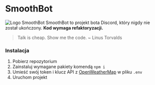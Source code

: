 # SmoothBot 
![Logo SmoothBot](https://cdn.discordapp.com/attachments/777615056220192808/814953454823800902/smooth_nobg_black.png)
SmoothBot to projekt bota Discord, który nigdy nie został ukończony. **Kod wymaga refaktoryzacji.**

> Talk is cheap. Show me the code. ~ Linus Torvalds

### Instalacja
 1. Pobierz repozytorium
 2. Zainstaluj wymagane pakiety komendą `npm i`
 3. Umieść swój token i klucz API z [OpenWeatherMap](https://openweathermap.org/api) w pliku `.env`
 4. Uruchom projekt
